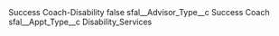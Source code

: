<?xml version="1.0" encoding="UTF-8"?>
<CustomMetadata xmlns="http://soap.sforce.com/2006/04/metadata" xmlns:xsi="http://www.w3.org/2001/XMLSchema-instance" xmlns:xsd="http://www.w3.org/2001/XMLSchema">
    <label>Success Coach-Disability</label>
    <protected>false</protected>
    <values>
        <field>sfal__Advisor_Type__c</field>
        <value xsi:type="xsd:string">Success Coach</value>
    </values>
    <values>
        <field>sfal__Appt_Type__c</field>
        <value xsi:type="xsd:string">Disability_Services</value>
    </values>
</CustomMetadata>
